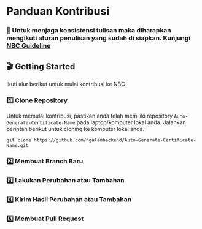 # Panduan Kontribusi
### :newspaper: Untuk menjaga konsistensi tulisan maka diharapkan mengikuti aturan penulisan yang sudah di siapkan. Kunjungi [NBC Guideline](https://github.com/ngalambackend/nbc-guideline/blob/master/NBC-GUIDELINE.md) 
## :clapper: Getting Started
Ikuti alur berikut untuk mulai kontribusi ke NBC
### :one: Clone Repository
Untuk memulai kontribusi, pastikan anda telah memiliki repository `Auto-Generate-Certificate-Name` pada laptop/komputer lokal anda. Jalankan perintah berikut untuk cloning ke komputer lokal anda.
```
git clone https://github.com/ngalambackend/Auto-Generate-Certificate-Name.git
```
### :two: Membuat Branch Baru
### :three: Lakukan Perubahan atau Tambahan
### :four: Kirim Hasil Perubahan atau Tambahan
### :five: Membuat Pull Request